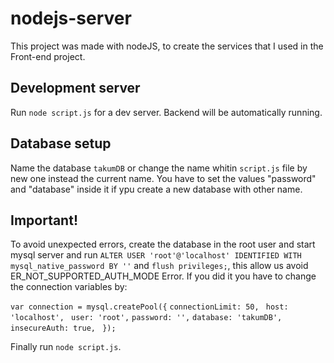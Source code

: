 # nodejs-server

This project was made with nodeJS, to create the services that I used in the Front-end project.

## Development server

Run `node script.js` for a dev server. Backend will be automatically running.

## Database setup

Name the database `takumDB` or change the name whitin `script.js` file by new one instead the current name. You have to set the values "password" and "database" inside it if ypu create a new database with other name.

## Important!

To avoid unexpected errors, create the database in the root user and start mysql server and run `ALTER USER 'root'@'localhost' IDENTIFIED WITH mysql_native_password BY ''` and `flush privileges;`, this allow us avoid ER_NOT_SUPPORTED_AUTH_MODE Error.
If you did it you have to change the connection variables by:

`var connection = mysql.createPool({`
    `connectionLimit: 50,`
    ` host: 'localhost',`
    ` user: 'root',`
    ` password: '', `
    ` database: 'takumDB', `
    ` insecureAuth: true, `
` });`


Finally run `node script.js`.
